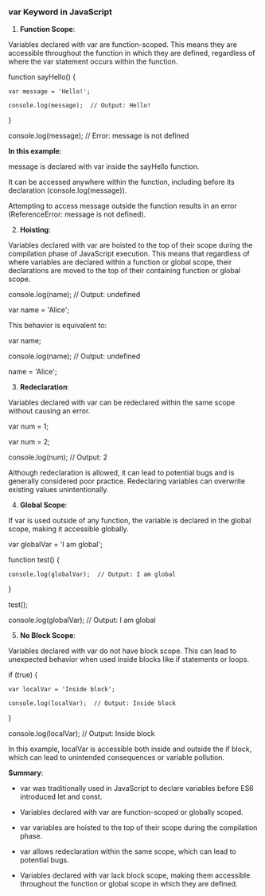 ### var Keyword in JavaScript

1. **Function Scope**:

Variables declared with var are function-scoped. This means they are accessible throughout the function in which they are defined, regardless of where the var statement occurs within the function.

function sayHello() {

    var message = 'Hello!';

    console.log(message);  // Output: Hello!

}

console.log(message);  // Error: message is not defined

**In this example**:

message is declared with var inside the sayHello function.

It can be accessed anywhere within the function, including before its declaration (console.log(message)).

Attempting to access message outside the function results in an error (ReferenceError: message is not defined).

2. **Hoisting**:

Variables declared with var are hoisted to the top of their scope during the compilation phase of JavaScript execution. This means that regardless of where variables are declared within a function or global scope, their declarations are moved to the top of their containing function or global scope.

console.log(name);  // Output: undefined

var name = 'Alice';

This behavior is equivalent to:

var name;

console.log(name);  // Output: undefined

name = 'Alice';

3. **Redeclaration**:

Variables declared with var can be redeclared within the same scope without causing an error.

var num = 1;

var num = 2;

console.log(num);  // Output: 2

Although redeclaration is allowed, it can lead to potential bugs and is generally considered poor practice. Redeclaring variables can overwrite existing values unintentionally.

4. **Global Scope**:

If var is used outside of any function, the variable is declared in the global scope, making it accessible globally.

var globalVar = 'I am global';

function test() {

    console.log(globalVar);  // Output: I am global

}

test();

console.log(globalVar);  // Output: I am global

5. **No Block Scope**:

Variables declared with var do not have block scope. This can lead to unexpected behavior when used inside blocks like if statements or loops.

if (true) {

    var localVar = 'Inside block';

    console.log(localVar);  // Output: Inside block

}

console.log(localVar);  // Output: Inside block

In this example, localVar is accessible both inside and outside the if block, which can lead to unintended consequences or variable pollution.

**Summary**:

- var was traditionally used in JavaScript to declare variables before ES6 introduced let and const.

- Variables declared with var are function-scoped or globally scoped.

- var variables are hoisted to the top of their scope during the compilation phase.

- var allows redeclaration within the same scope, which can lead to potential bugs.

- Variables declared with var lack block scope, making them accessible throughout the function or global scope in which they are defined.
